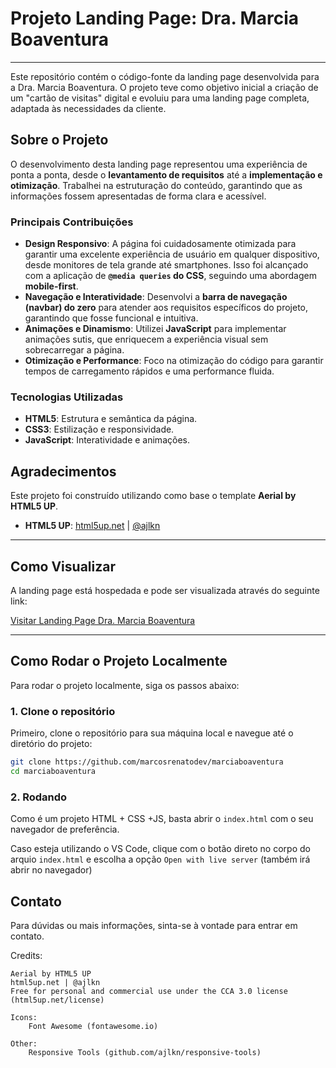 # Projeto Landing Page: Dra. Marcia Boaventura

---

Este repositório contém o código-fonte da landing page desenvolvida para a Dra. Marcia Boaventura. O projeto teve como objetivo inicial a criação de um "cartão de visitas" digital e evoluiu para uma landing page completa, adaptada às necessidades da cliente.

## Sobre o Projeto

O desenvolvimento desta landing page representou uma experiência de ponta a ponta, desde o **levantamento de requisitos** até a **implementação e otimização**. Trabalhei na estruturação do conteúdo, garantindo que as informações fossem apresentadas de forma clara e acessível.

### Principais Contribuições

* **Design Responsivo**: A página foi cuidadosamente otimizada para garantir uma excelente experiência de usuário em qualquer dispositivo, desde monitores de tela grande até smartphones. Isso foi alcançado com a aplicação de **`@media queries` do CSS**, seguindo uma abordagem **mobile-first**.
* **Navegação e Interatividade**: Desenvolvi a **barra de navegação (navbar) do zero** para atender aos requisitos específicos do projeto, garantindo que fosse funcional e intuitiva.
* **Animações e Dinamismo**: Utilizei **JavaScript** para implementar animações sutis, que enriquecem a experiência visual sem sobrecarregar a página.
* **Otimização e Performance**: Foco na otimização do código para garantir tempos de carregamento rápidos e uma performance fluida.

### Tecnologias Utilizadas

* **HTML5**: Estrutura e semântica da página.
* **CSS3**: Estilização e responsividade.
* **JavaScript**: Interatividade e animações.

## Agradecimentos

Este projeto foi construído utilizando como base o template **Aerial by HTML5 UP**.

* **HTML5 UP**: [html5up.net](https://html5up.net) | [@ajlkn](https://twitter.com/ajlkn)

---

## Como Visualizar

A landing page está hospedada e pode ser visualizada através do seguinte link:

[Visitar Landing Page Dra. Marcia Boaventura](https://marciaboaventura.adv.br/)

---
## Como Rodar o Projeto Localmente

Para rodar o projeto localmente, siga os passos abaixo:

### 1. Clone o repositório

Primeiro, clone o repositório para sua máquina local e navegue até o diretório do projeto:

```bash
git clone https://github.com/marcosrenatodev/marciaboaventura
cd marciaboaventura
```
### 2. Rodando

Como é um projeto HTML + CSS +JS, basta abrir o `index.html` com o seu navegador de preferência.

Caso esteja utilizando o VS Code, clique com o botão direto no corpo do arquio `index.html` e escolha a opção `Open with live server` (também irá abrir no navegador)

## Contato

Para dúvidas ou mais informações, sinta-se à vontade para entrar em contato.

Credits:

	Aerial by HTML5 UP
	html5up.net | @ajlkn
	Free for personal and commercial use under the CCA 3.0 license (html5up.net/license)

	Icons:
		Font Awesome (fontawesome.io)

	Other:
		Responsive Tools (github.com/ajlkn/responsive-tools)

